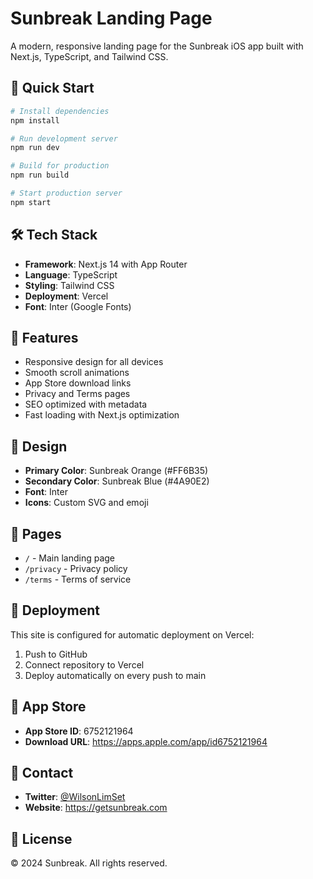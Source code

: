 # Sunbreak Landing Page

A modern, responsive landing page for the Sunbreak iOS app built with Next.js, TypeScript, and Tailwind CSS.

## 🚀 Quick Start

```bash
# Install dependencies
npm install

# Run development server
npm run dev

# Build for production
npm run build

# Start production server
npm start
```

## 🛠 Tech Stack

- **Framework**: Next.js 14 with App Router
- **Language**: TypeScript
- **Styling**: Tailwind CSS
- **Deployment**: Vercel
- **Font**: Inter (Google Fonts)

## 📱 Features

- Responsive design for all devices
- Smooth scroll animations
- App Store download links
- Privacy and Terms pages
- SEO optimized with metadata
- Fast loading with Next.js optimization

## 🎨 Design

- **Primary Color**: Sunbreak Orange (#FF6B35)
- **Secondary Color**: Sunbreak Blue (#4A90E2)
- **Font**: Inter
- **Icons**: Custom SVG and emoji

## 📝 Pages

- `/` - Main landing page
- `/privacy` - Privacy policy
- `/terms` - Terms of service

## 🚀 Deployment

This site is configured for automatic deployment on Vercel:

1. Push to GitHub
2. Connect repository to Vercel
3. Deploy automatically on every push to main

## 📱 App Store

- **App Store ID**: 6752121964
- **Download URL**: https://apps.apple.com/app/id6752121964

## 📧 Contact

- **Twitter**: [@WilsonLimSet](https://x.com/WilsonLimSet)
- **Website**: https://getsunbreak.com

## 📄 License

© 2024 Sunbreak. All rights reserved.